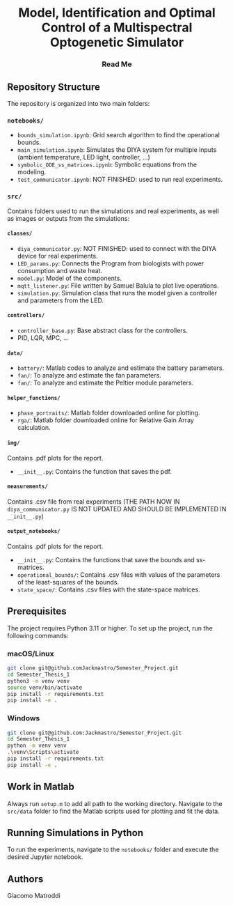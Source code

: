 <h1 align="center">Model, Identification and Optimal Control of a Multispectral Optogenetic Simulator</h1>
<h3 align="center">Read Me</h3>

## Repository Structure

The repository is organized into two main folders:

### `notebooks/`

- `bounds_simulation.ipynb`: Grid search algorithm to find the operational bounds.
- `main_simulation.ipynb`: Simulates the DIYA system for multiple inputs (ambient temperature, LED light, controller, ...)
- `symbolic_ODE_ss_matrices.ipynb`: Symbolic equations from the modeling.
- `test_communicator.ipynb`: NOT FINISHED: used to run real experiments.

### `src/`

Contains folders used to run the simulations and real experiments, as well as images or outputs from the simulations:

#### `classes/`
- `diya_communicator.py`: NOT FINISHED: used to connect with the DIYA device for real experiments.
- `LED_params.py`: Connects the Program from biologists with power consumption and waste heat.
- `model.py`: Model of the components.
- `mqtt_listener.py`: File written by Samuel Balula to plot live operations.
- `simulation.py`: Simulation class that runs the model given a controller and parameters from the LED.

#### `controllers/`
- `controller_base.py`: Base abstract class for the controllers.
- PID, LQR, MPC, ...

#### `data/`
- `battery/`: Matlab codes to analyze and estimate the battery parameters.
- `fan/`: To analyze and estimate the fan parameters.
- `fan/`: To analyze and estimate the Peltier module parameters.

#### `helper_functions/`
- `phase_portraits/`: Matlab folder downloaded online for plotting.
- `rga/`: Matlab folder downloaded online for Relative Gain Array calculation.

#### `img/`
Contains .pdf plots for the report.
- `__init__.py`: Contains the function that saves the pdf.

#### `measurements/`
Contains .csv file from real experiments (THE PATH NOW IN `diya_communicator.py` IS NOT UPDATED AND SHOULD BE IMPLEMENTED IN `__init__.py`)

#### `output_notebooks/`
Contains .pdf plots for the report.
- `__init__.py`: Contains the functions that save the bounds and ss-matrices.
- `operational_bounds/`: Contains .csv files with values of the parameters of the least-squares of the bounds.
- `state_space/`: Contains .csv files with the state-space matrices.

## Prerequisites

The project requires Python 3.11 or higher. To set up the project, run the following commands:

### macOS/Linux
```bash
git clone git@github.comJackmastro/Semester_Project.git
cd Semester_Thesis_1
python3 -m venv venv
source venv/bin/activate
pip install -r requirements.txt
pip install -e .
```

### Windows
```bash
git clone git@github.com:Jackmastro/Semester_Project.git
cd Semester_Thesis_1
python -m venv venv
.\venv\Scripts\activate
pip install -r requirements.txt
pip install -e .
```

## Work in Matlab
Always run `setup.m` to add all path to the working directory. Navigate to the `src/data` folder to find the Matlab scripts used for plotting and fit the data.

## Running Simulations in Python

To run the experiments, navigate to the `notebooks/` folder and execute the desired Jupyter notebook.

## Authors
Giacomo Matroddi
